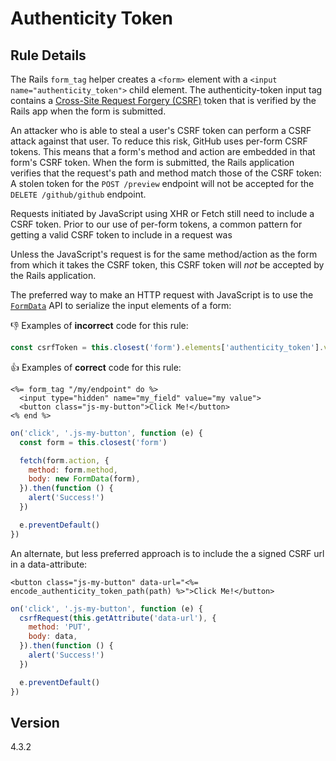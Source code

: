 # Authenticity Token

## Rule Details

The Rails `form_tag` helper creates a `<form>` element with a `<input name="authenticity_token">` child element. The authenticity-token input tag contains a [Cross-Site Request Forgery (CSRF)](https://www.owasp.org/index.php/Cross-Site_Request_Forgery_%28CSRF%29) token that is verified by the Rails app when the form is submitted.

An attacker who is able to steal a user's CSRF token can perform a CSRF attack against that user. To reduce this risk, GitHub uses per-form CSRF tokens. This means that a form's method and action are embedded in that form's CSRF token. When the form is submitted, the Rails application verifies that the request's path and method match those of the CSRF token: A stolen token for the `POST /preview` endpoint will not be accepted for the `DELETE /github/github` endpoint.

Requests initiated by JavaScript using XHR or Fetch still need to include a CSRF token. Prior to our use of per-form tokens, a common pattern for getting a valid CSRF token to include in a request was

Unless the JavaScript's request is for the same method/action as the form from which it takes the CSRF token, this CSRF token will _not_ be accepted by the Rails application.

The preferred way to make an HTTP request with JavaScript is to use the [`FormData`](https://developer.mozilla.org/en-US/docs/Web/API/FormData) API to serialize the input elements of a form:

👎 Examples of **incorrect** code for this rule:

```js
const csrfToken = this.closest('form').elements['authenticity_token'].value
```

👍 Examples of **correct** code for this rule:

```erb
<%= form_tag "/my/endpoint" do %>
  <input type="hidden" name="my_field" value="my value">
  <button class="js-my-button">Click Me!</button>
<% end %>
```

```js
on('click', '.js-my-button', function (e) {
  const form = this.closest('form')

  fetch(form.action, {
    method: form.method,
    body: new FormData(form),
  }).then(function () {
    alert('Success!')
  })

  e.preventDefault()
})
```

An alternate, but less preferred approach is to include the a signed CSRF url in a data-attribute:

```erb
<button class="js-my-button" data-url="<%= encode_authenticity_token_path(path) %>">Click Me!</button>
```

```js
on('click', '.js-my-button', function (e) {
  csrfRequest(this.getAttribute('data-url'), {
    method: 'PUT',
    body: data,
  }).then(function () {
    alert('Success!')
  })

  e.preventDefault()
})
```

## Version

4.3.2
